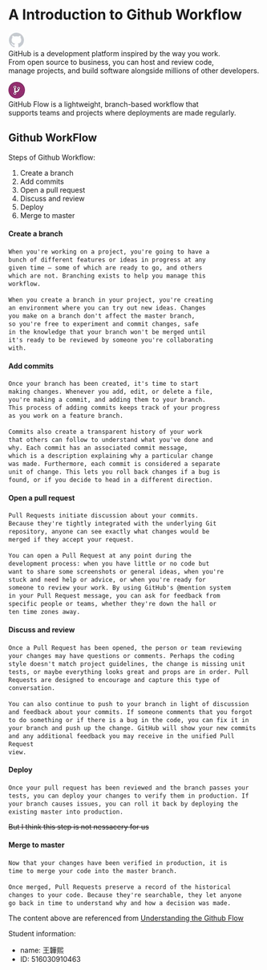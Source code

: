# A Introduction to Github Workflow

![github_icon](github_icon_white.jpg)  
GitHub is a development platform inspired by the way you work.  
From open source to business, you can host and review code,  
manage projects, and build software alongside millions of other developers.

![github_workflow_icon](github_workflow_icon.jpg)  
GitHub Flow is a lightweight, branch-based workflow that  
supports teams and projects where deployments are made regularly. 



## Github WorkFlow

Steps of Github Workflow:
1. Create a branch
2. Add commits
3. Open a pull request
4. Discuss and review
5. Deploy
6. Merge to master


#### Create a branch

    When you're working on a project, you're going to have a
    bunch of different features or ideas in progress at any 
    given time – some of which are ready to go, and others 
    which are not. Branching exists to help you manage this 
    workflow. 
    
    When you create a branch in your project, you're creating 
    an environment where you can try out new ideas. Changes 
    you make on a branch don't affect the master branch, 
    so you're free to experiment and commit changes, safe 
    in the knowledge that your branch won't be merged until 
    it's ready to be reviewed by someone you're collaborating 
    with.

#### Add commits

	Once your branch has been created, it's time to start 
	making changes. Whenever you add, edit, or delete a file, 
	you're making a commit, and adding them to your branch. 
	This process of adding commits keeps track of your progress 
	as you work on a feature branch. 
	
	Commits also create a transparent history of your work 
	that others can follow to understand what you've done and 
	why. Each commit has an associated commit message, 
	which is a description explaining why a particular change 
	was made. Furthermore, each commit is considered a separate 
	unit of change. This lets you roll back changes if a bug is 
	found, or if you decide to head in a different direction.
	
#### Open a pull request

	Pull Requests initiate discussion about your commits. 
	Because they're tightly integrated with the underlying Git 
	repository, anyone can see exactly what changes would be 
	merged if they accept your request. 
	
	You can open a Pull Request at any point during the 
	development process: when you have little or no code but 
	want to share some screenshots or general ideas, when you're 
	stuck and need help or advice, or when you're ready for 
	someone to review your work. By using GitHub's @mention system 
	in your Pull Request message, you can ask for feedback from 
	specific people or teams, whether they're down the hall or 
	ten time zones away.
	
#### Discuss and review

	Once a Pull Request has been opened, the person or team reviewing 
	your changes may have questions or comments. Perhaps the coding 
	style doesn't match project guidelines, the change is missing unit 
	tests, or maybe everything looks great and props are in order. Pull 
	Requests are designed to encourage and capture this type of conversation. 
	
	You can also continue to push to your branch in light of discussion 
	and feedback about your commits. If someone comments that you forgot 
	to do something or if there is a bug in the code, you can fix it in 
	your branch and push up the change. GitHub will show your new commits 
	and any additional feedback you may receive in the unified Pull Request 
	view.
	
#### Deploy

	Once your pull request has been reviewed and the branch passes your 
	tests, you can deploy your changes to verify them in production. If 
	your branch causes issues, you can roll it back by deploying the 
	existing master into production.

<del>But I think this step is not nessacery for us</del>

#### Merge to master

	Now that your changes have been verified in production, it is 
	time to merge your code into the master branch. 
	
	Once merged, Pull Requests preserve a record of the historical 
	changes to your code. Because they're searchable, they let anyone 
	go back in time to understand why and how a decision was made.

The content above are referenced from [Understanding the Github Flow](https://guides.github.com/introduction/flow/)

Student information:
- name: 王韡熙
- ID: 516030910463
